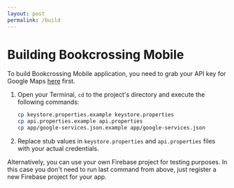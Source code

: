 ```yaml
---
layout: post
permalink: /build
---
```

# Building Bookcrossing Mobile

To build Bookcrossing Mobile application, you need to grab your API key for Google Maps
[here](http://bit.ly/2uZ5EWV) first.

1. Open your Terminal, `cd` to the project's directory and execute the following commands:

   ```bash
   cp keystore.properties.example keystore.properties
   cp api.properties.example api.properties
   cp app/google-services.json.example app/google-services.json
   ```

1. Replace stub values in `keystore.properties` and `api.properties` files with your actual credentials.

Alternatively, you can use your own Firebase project for testing purposes. In this case you don't
need to run last command from above, just register a new Firebase project for your app.